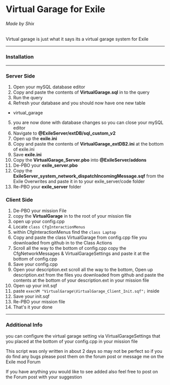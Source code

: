 # Virtual Garage for Exile
###### Made by Shix
Virtual garage is just what it says its a virtual garage system for Exile

---

### Installation
---
### Server Side
1. Open your mySQL database editor
2. Copy and paste the contents of **VirtualGarage.sql** in to the query
3. Run the query
4. Refresh your database and you should now have one new table
  * virtual_garage
5. you are now done with database changes so you can close your mySQL editor
6. Navigate to **@ExileServer/extDB/sql_custom_v2**
7. Open up the **exile.ini**
8. Copy and paste the contents of **VirtualGarage_extDB2.ini** at the bottom of exile.ini
9. Save **exile.ini**
10. Copy the **VirtualGarage_Server.pbo** into **@ExileServer/addons**
11. De-PBO your **exile_server.pbo**
12. Copy the **ExileServer_system_network_dispatchIncomingMessage.sqf** from the Exile Overwrites and paste it in to your exile_server/code folder
13. Re-PBO your **exile_server** folder

### Client Side
1. De-PBO your mission File
2. copy the **VirtualGarage** in to the root of your mission file
3. open up your config.cpp
4. Locate `class CfgInteractionMenus`
5. within CfgInteractionMenus find the `class Laptop`
6. Copy and paste the class VirtualGarage from config.cpp file you downloaded from github in to the Class Actions
7. Scroll all the way to the bottom of config.cpp copy the CfgNetworkMessages & VirtualGarageSettings and paste it at the bottom of config.cpp
8. Save your config.cpp
9. Open your description.ext scroll all the way to the bottom, Open up description.ext from the files you downloaded from github and paste the contents at the bottom of your description.ext in your mission file
10. Open up your init.sqf
11. paste `execVM "VirtualGarage\VirtualGarage_Client_Init.sqf";` inside
12. Save your init.sqf
13. Re-PBO your mission file
14. That's it your done

---
### Additional Info
you can configure the virtual garage setting via VirtualGarageSettings that you placed at the bottom of your config.cpp in your mission file

This script was only written in about 2 days so may not be perfect so if you do find any bugs please post them on the forum post or message me on the Exile mod Forum

If you have anything you would like to see added also feel free to post on the Forum post with your suggestion
